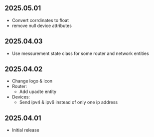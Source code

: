 <!-- https://developers.home-assistant.io/docs/add-ons/presentation#keeping-a-changelog -->

## 2025.05.01

- Convert corrdinates to float
- remove null device attributes

## 2025.04.03

- Use messurement state class for some router and network entities

## 2025.04.02

- Change logo & icon
- Router:
  - Add upadte entity
- Devices:
  - Send ipv4 & ipv6 instead of only one ip address 

## 2025.04.01

- Initial release
